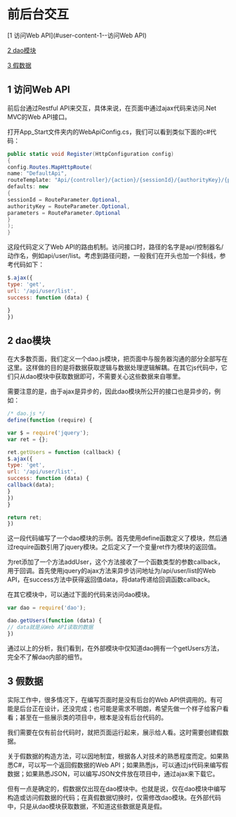 # 前后台交互
[1  访问Web API](#user-content-1--访问Web API)

[2  dao模块](#user-content-2--dao模块)

[3  假数据](#user-content-3--假数据)

##  1  访问Web API

前后台通过Restful API来交互，具体来说，在页面中通过ajax代码来访问.Net MVC的Web API接口。

打开App_Start文件夹内的WebApiConfig.cs，我们可以看到类似下面的c#代码：

```c#
public static void Register(HttpConfiguration config)
{
config.Routes.MapHttpRoute(
name: "DefaultApi",
routeTemplate: "Api/{controller}/{action}/{sessionId}/{authorityKey}/{parameters}",
defaults: new
{
sessionId = RouteParameter.Optional,
authorityKey = RouteParameter.Optional,
parameters = RouteParameter.Optional
}
);
}
```

这段代码定义了Web API的路由机制。访问接口时，路径的名字是api/控制器名/动作名，例如api/user/list。考虑到路径问题，一般我们在开头也加一个斜线，参考代码如下：

```javascript
$.ajax({
type: 'get',
url: '/api/user/list',
success: function (data) {

}
})
```

##  2  dao模块

在大多数页面，我们定义一个dao.js模块，把页面中与服务器沟通的部分全部写在这里。这样做的目的是将数据获取逻辑与数据处理逻辑解耦。在其它js代码中，它们只从dao模块中获取数据即可，不需要关心这些数据来自哪里。

需要注意的是，由于ajax是异步的，因此dao模块所公开的接口也是异步的，例如：

```javascript
/* dao.js */
define(function (require) {

var $ = require('jquery');
var ret = {};

ret.getUsers = function (callback) {
$.ajax({
type: 'get',
url: '/api/user/list',
success: function (data) {
callback(data);
}
})
}

return ret;
})
```

这一段代码编写了一个dao模块的示例。首先使用define函数定义了模块，然后通过require函数引用了jquery模块。之后定义了一个变量ret作为模块的返回值。

为ret添加了一个方法addUser，这个方法接收了一个函数类型的参数callback，用于回调。首先使用jquery的ajax方法来异步访问地址为/api/user/list的Web API，在success方法中获得返回值data，将data传递给回调函数callback。

在其它模块中，可以通过下面的代码来访问dao模块。

```javascript
var dao = require('dao');

dao.getUsers(function (data) {
// data就是从Web API读取的数据
})
```

通过以上的分析，我们看到，在外部模块中仅知道dao拥有一个getUsers方法，完全不了解dao内部的细节。



##  3  假数据

实际工作中，很多情况下，在编写页面时是没有后台的Web API供调用的。有可能是后台正在设计，还没完成；也可能是需求不明朗，希望先做一个样子给客户看看；甚至在一些展示类的项目中，根本是没有后台代码的。

我们需要在仅有前台代码时，就把页面运行起来，展示给人看。这时需要创建假数据。

关于假数据的构造方法，可以因地制宜，根据各人对技术的熟悉程度而定。如果熟悉C#，可以写一个返回假数据的Web API；如果熟悉js，可以通过js代码来编写假数据；如果熟悉JSON，可以编写JSON文件放在项目中，通过ajax来下载它。

但有一点是确定的，假数据仅出现在dao模块中。也就是说，仅在dao模块中编写构造或访问假数据的代码；在真假数据切换时，仅需修改dao模块。在外部代码中，只是从dao模块获取数据，不知道这些数据是真是假。